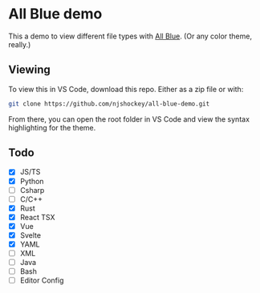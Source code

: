 # All Blue demo

This a demo to view different file types with [All Blue](https://github.com/njshockey/all-blue-theme).
(Or any color theme, really.)

## Viewing

To view this in VS Code, download this repo.
Either as a zip file or with:

 ```bash
 git clone https://github.com/njshockey/all-blue-demo.git
 ```

From there, you can open the root folder in VS Code
and view the syntax highlighting for the theme.

## Todo

- [x] JS/TS
- [x] Python
- [ ] Csharp
- [ ] C/C++
- [x] Rust
- [x] React TSX
- [x] Vue
- [x] Svelte
- [x] YAML
- [ ] XML
- [ ] Java
- [ ] Bash
- [ ] Editor Config
